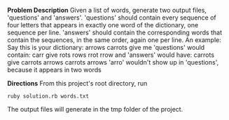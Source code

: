 
**Problem Description**
Given a list of words, generate two output files, 'questions' and 'answers'. 'questions' should contain every sequence of four letters that appears in exactly one word of the dictionary, one sequence per line. 'answers' should contain the corresponding words that contain the sequences, in the same order, again one per line.
An example:
Say this is your dictionary: arrows carrots give me
'questions' would contain: carr give rots rows rrot rrow
and 'answers' would have: carrots give carrots arrows carrots arrows
'arro' wouldn't show up in 'questions', because it appears in two words

**Directions**
From this project's root directory, run
```
ruby solution.rb words.txt
```

The output files will generate in the tmp folder of the project.